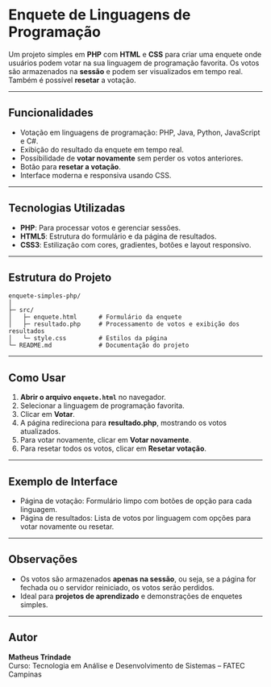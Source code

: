 # Enquete de Linguagens de Programação

Um projeto simples em **PHP** com **HTML** e **CSS** para criar uma enquete onde usuários podem votar na sua linguagem de programação favorita. Os votos são armazenados na **sessão** e podem ser visualizados em tempo real. Também é possível **resetar** a votação.

---

## Funcionalidades

- Votação em linguagens de programação: PHP, Java, Python, JavaScript e C#.
- Exibição do resultado da enquete em tempo real.
- Possibilidade de **votar novamente** sem perder os votos anteriores.
- Botão para **resetar a votação**.
- Interface moderna e responsiva usando CSS.

---

## Tecnologias Utilizadas

- **PHP**: Para processar votos e gerenciar sessões.
- **HTML5**: Estrutura do formulário e da página de resultados.
- **CSS3**: Estilização com cores, gradientes, botões e layout responsivo.

---

## Estrutura do Projeto
```text
enquete-simples-php/
│
├─ src/
│   ├─ enquete.html      # Formulário da enquete
│   ├─ resultado.php     # Processamento de votos e exibição dos resultados
│   └─ style.css         # Estilos da página
└─ README.md             # Documentação do projeto
```

---

## Como Usar

1. **Abrir o arquivo `enquete.html`** no navegador.
2. Selecionar a linguagem de programação favorita.
3. Clicar em **Votar**.
4. A página redireciona para **resultado.php**, mostrando os votos atualizados.
5. Para votar novamente, clicar em **Votar novamente**.
6. Para resetar todos os votos, clicar em **Resetar votação**.

---

## Exemplo de Interface

- Página de votação: Formulário limpo com botões de opção para cada linguagem.
- Página de resultados: Lista de votos por linguagem com opções para votar novamente ou resetar.

---

## Observações

- Os votos são armazenados **apenas na sessão**, ou seja, se a página for fechada ou o servidor reiniciado, os votos serão perdidos.
- Ideal para **projetos de aprendizado** e demonstrações de enquetes simples.

---

## Autor

**Matheus Trindade**  
Curso: Tecnologia em Análise e Desenvolvimento de Sistemas – FATEC Campinas
